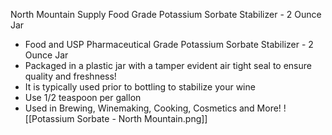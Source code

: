 North Mountain Supply Food Grade Potassium Sorbate Stabilizer - 2 Ounce Jar

-   Food and USP Pharmaceutical Grade Potassium Sorbate Stabilizer - 2 Ounce Jar
-   Packaged in a plastic jar with a tamper evident air tight seal to ensure quality and freshness!
-   It is typically used prior to bottling to stabilize your wine
-   Use 1/2 teaspoon per gallon
-   Used in Brewing, Winemaking, Cooking, Cosmetics and More!
![[Potassium Sorbate - North Mountain.png]]